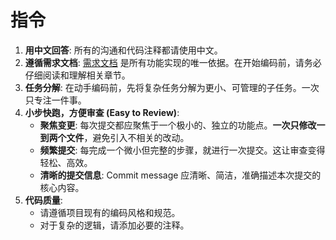# 指令

1.  **用中文回答**: 所有的沟通和代码注释都请使用中文。
2.  **遵循需求文档**: [需求文档](../REQUIREMENTS.md) 是所有功能实现的唯一依据。在开始编码前，请务必仔细阅读和理解相关章节。
3.  **任务分解**: 在动手编码前，先将复杂任务分解为更小、可管理的子任务。一次只专注一件事。
4.  **小步快跑，方便审查 (Easy to Review)**:
    *   **聚焦变更**: 每次提交都应聚焦于一个极小的、独立的功能点。**一次只修改一到两个文件**，避免引入不相关的改动。
    *   **频繁提交**: 每完成一个微小但完整的步骤，就进行一次提交。这让审查变得轻松、高效。
    *   **清晰的提交信息**: Commit message 应清晰、简洁，准确描述本次提交的核心内容。
5.  **代码质量**:
    *   请遵循项目现有的编码风格和规范。
    *   对于复杂的逻辑，请添加必要的注释。
